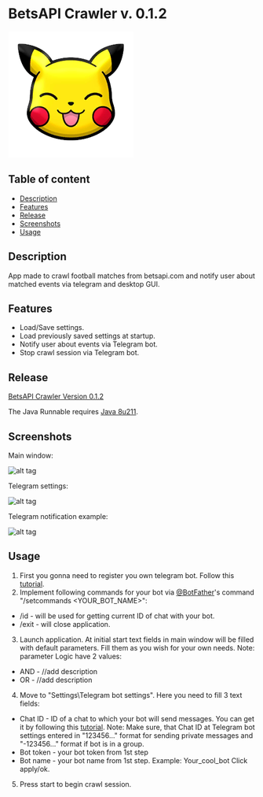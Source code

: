 # BetsAPI Crawler v. 0.1.2

![alt tag](https://github.com/Vision666/BetsAPI-crawler/blob/master/src/main/resources/images/icon.png?raw=true)

## Table of content

- [Description](#description)
- [Features](#features)   
- [Release](#release)
- [Screenshots](#screenshots)
- [Usage](#usage)

## Description

App made to crawl football matches from betsapi.com and notify user about matched events via telegram and desktop GUI.

## Features
* Load/Save settings.
* Load previously saved settings at startup.
* Notify user about events via Telegram bot.
* Stop crawl session via Telegram bot.

## Release
[BetsAPI Crawler Version 0.1.2](https://github.com/Vision666/BetsAPI-crawler/releases)

The Java Runnable requires [Java 8u211]( https://java.com/ru/download/).

## Screenshots

Main window:

![alt tag](https://i.ibb.co/C1xNMMf/image.png)

Telegram settings:

![alt tag](https://i.ibb.co/0QWZ67q/image.png)

Telegram notification example:

![alt tag](https://i.ibb.co/FBbXhyD/image.png)

## Usage

1. First you gonna need to register you own telegram bot. Follow this [tutorial](https://core.telegram.org/bots#3-how-do-i-create-a-bot).
2. Implement following commands for your bot via [@BotFather](https://telegram.me/BotFather)'s command "/setcommands <YOUR_BOT_NAME>":
 * /id - will be used for getting current ID of chat with your bot.
 * /exit - will close application.
3. Launch application. At initial start text fields in main window will be filled with default parameters. Fill them as you wish for your own needs. Note: parameter Logic have 2 values:
 * AND - //add description 
 * OR - //add description
4. Move to "Settings\Telegram bot settings". Here you need to fill 3 text fields: 
 * Chat ID - ID of a chat to which your bot will send messages. You can get it by following this [tutorial](https://stackoverflow.com/a/38388851). Note: Make sure, that Chat ID at Telegram bot settings entered in "123456..."  format for sending private messages and "-123456..." format if bot is in a group.
 * Bot token - your bot token from 1st step
 * Bot name - your bot name from 1st step. Example: Your_cool_bot
 Click apply/ok.
 5. Press start to begin crawl session.
